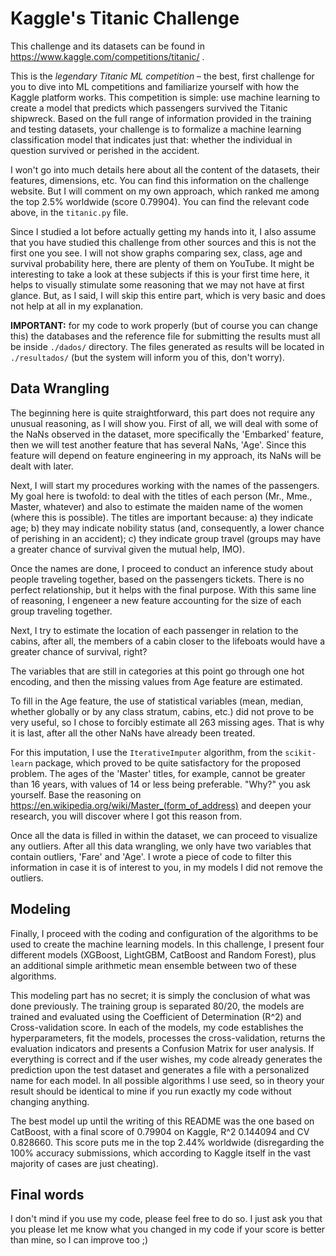 # Kaggle's Titanic Challenge

This challenge and its datasets can be found in https://www.kaggle.com/competitions/titanic/ .

This is the *legendary Titanic ML competition* – the best, first challenge for you to dive into ML competitions and familiarize yourself with how the Kaggle platform works. This competition is simple: use machine learning to create a model that predicts which passengers survived the Titanic shipwreck. Based on the full range of information provided in the training and testing datasets, your challenge is to formalize a machine learning classification model that indicates just that: whether the individual in question survived or perished in the accident.

I won't go into much details here about all the content of the datasets, their features, dimensions, etc. You can find this information on the challenge website. But I will comment on my own approach, which ranked me among the top 2.5% worldwide (score 0.79904). You can find the relevant code above, in the `titanic.py` file.

Since I studied a lot before actually getting my hands into it, I also assume that you have studied this challenge from other sources and this is not the first one you see. I will not show graphs comparing sex, class, age and survival probability here, there are plenty of them on YouTube. It might be interesting to take a look at these subjects if this is your first time here, it helps to visually stimulate some reasoning that we may not have at first glance. But, as I said, I will skip this entire part, which is very basic and does not help at all in my explanation.

**IMPORTANT:** for my code to work properly (but of course you can change this) the databases and the reference file for submitting the results must all be inside `./dados/` directory. The files generated as results will be located in `./resultados/` (but the system will inform you of this, don't worry).

## Data Wrangling

The beginning here is quite straightforward, this part does not require any unusual reasoning, as I will show you. First of all, we will deal with some of the NaNs observed in the dataset, more specifically the 'Embarked' feature, then we will test another feature that has several NaNs, 'Age'. Since this feature will depend on feature engineering in my approach, its NaNs will be dealt with later.

Next, I will start my procedures working with the names of the passengers. My goal here is twofold: to deal with the titles of each person (Mr., Mme., Master, whatever) and also to estimate the maiden name of the women (where this is possible). The titles are important because: a) they indicate age; b) they may indicate nobility status (and, consequently, a lower chance of perishing in an accident); c) they indicate group travel (groups may have a greater chance of survival given the mutual help, IMO).

Once the names are done, I proceed to conduct an inference study about people traveling together, based on the passengers tickets. There is no perfect relationship, but it helps with the final purpose. With this same line of reasoning, I engeneer a new feature accounting for the size of each group traveling together.

Next, I try to estimate the location of each passenger in relation to the cabins, after all, the members of a cabin closer to the lifeboats would have a greater chance of survival, right?

The variables that are still in categories at this point go through one hot encoding, and then the missing values from Age feature are estimated.

To fill in the Age feature, the use of statistical variables (mean, median, whether globally or by any class stratum, cabins, etc.) did not prove to be very useful, so I chose to forcibly estimate all 263 missing ages. That is why it is last, after all the other NaNs have already been treated.

For this imputation, I use the `IterativeImputer` algorithm, from the `scikit-learn` package, which proved to be quite satisfactory for the proposed problem. The ages of the 'Master' titles, for example, cannot be greater than 16 years, with values of 14 or less being preferable. "Why?" you ask yourself. Base the reasoning on https://en.wikipedia.org/wiki/Master_(form_of_address) and deepen your research, you will discover where I got this reason from.

Once all the data is filled in within the dataset, we can proceed to visualize any outliers. After all this data wrangling, we only have two variables that contain outliers, 'Fare' and 'Age'. I wrote a piece of code to filter this information in case it is of interest to you, in my models I did not remove the outliers.

## Modeling

Finally, I proceed with the coding and configuration of the algorithms to be used to create the machine learning models. In this challenge, I present four different models (XGBoost, LightGBM, CatBoost and Random Forest), plus an additional simple arithmetic mean ensemble between two of these algorithms.

This modeling part has no secret; it is simply the conclusion of what was done previously. The training group is separated 80/20, the models are trained and evaluated using the Coefficient of Determination (R^2) and Cross-validation score. In each of the models, my code establishes the hyperparameters, fit the models, processes the cross-validation, returns the evaluation indicators and presents a Confusion Matrix for user analysis. If everything is correct and if the user wishes, my code already generates the prediction upon the test dataset and generates a file with a personalized name for each model. In all possible algorithms I use seed, so in theory your result should be identical to mine if you run exactly my code without changing anything.

The best model up until the writing of this README was the one based on CatBoost, with a final score of 0.79904 on Kaggle, R^2 0.144094 and CV 0.828660. This score puts me in the top 2.44% worldwide (disregarding the 100% accuracy submissions, which according to Kaggle itself in the vast majority of cases are just cheating).


## Final words

I don't mind if you use my code, please feel free to do so. I just ask you that you please let me know what you changed in my code if your score is better than mine, so I can improve too ;)
